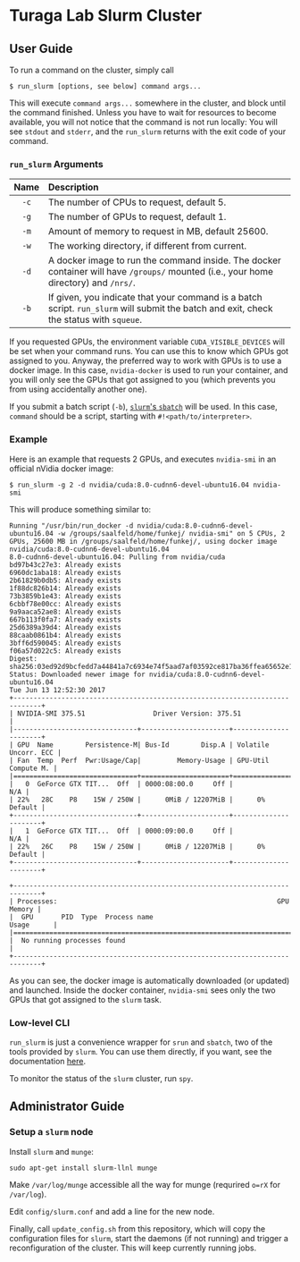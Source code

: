 Turaga Lab Slurm Cluster
========================

User Guide
----------

To run a command on the cluster, simply call

```shell
$ run_slurm [options, see below] command args...
```

This will execute `command args...` somewhere in the cluster, and block until
the command finished. Unless you have to wait for resources to become
available, you will not notice that the command is not run locally: You will
see `stdout` and `stderr`, and the `run_slurm` returns with the exit code of
your command.

### `run_slurm` Arguments

| Name | Description
|:----:|:-------------------------------------------------------------------------------------------------------------------------------------------------|
| `-c` | The number of CPUs to request, default 5.                                                                                                        |
| `-g` | The number of GPUs to request, default 1.                                                                                                        |
| `-m` | Amount of memory to request in MB, default 25600.                                                                                                |
| `-w` | The working directory, if different from current.                                                                                                |
| `-d` | A docker image to run the command inside. The docker container will have `/groups/` mounted (i.e., your home directory) and `/nrs/`.             |
| `-b` | If given, you indicate that your command is a batch script. `run_slurm` will submit the batch and exit, check the status with `squeue`.          |

If you requested GPUs, the environment variable `CUDA_VISIBLE_DEVICES` will be
set when your command runs. You can use this to know which GPUs got assigned to
you. Anyway, the preferred way to work with GPUs is to use a docker image. In
this case, `nvidia-docker` is used to run your container, and you will only see
the GPUs that got assigned to you (which prevents you from using accidentally
another one).

If you submit a batch script (`-b`), [`slurm`'s `sbatch`](https://slurm.schedmd.com/sbatch.html)
will be used. In this case, `command` should be a script, starting with
`#!<path/to/interpreter>`.

### Example

Here is an example that requests 2 GPUs, and executes `nvidia-smi` in an
official nVidia docker image:

```shell
$ run_slurm -g 2 -d nvidia/cuda:8.0-cudnn6-devel-ubuntu16.04 nvidia-smi
```

This will produce something similar to:

```
Running "/usr/bin/run_docker -d nvidia/cuda:8.0-cudnn6-devel-ubuntu16.04 -w /groups/saalfeld/home/funkej/ nvidia-smi" on 5 CPUs, 2 GPUs, 25600 MB in /groups/saalfeld/home/funkej/, using docker image nvidia/cuda:8.0-cudnn6-devel-ubuntu16.04
8.0-cudnn6-devel-ubuntu16.04: Pulling from nvidia/cuda
bd97b43c27e3: Already exists
6960dc1aba18: Already exists
2b61829b0db5: Already exists
1f88dc826b14: Already exists
73b3859b1e43: Already exists
6cbbf78e00cc: Already exists
9a9aaca52ae8: Already exists
667b113f0fa7: Already exists
25d6389a39d4: Already exists
88caab0861b4: Already exists
3bff6d590045: Already exists
f06a57d022c5: Already exists
Digest: sha256:03ed92d9bcfedd7a44841a7c6934e74f5aad7af03592ce817ba36ffea65652e1
Status: Downloaded newer image for nvidia/cuda:8.0-cudnn6-devel-ubuntu16.04
Tue Jun 13 12:52:30 2017       
+-----------------------------------------------------------------------------+
| NVIDIA-SMI 375.51                 Driver Version: 375.51                    |
|-------------------------------+----------------------+----------------------+
| GPU  Name        Persistence-M| Bus-Id        Disp.A | Volatile Uncorr. ECC |
| Fan  Temp  Perf  Pwr:Usage/Cap|         Memory-Usage | GPU-Util  Compute M. |
|===============================+======================+======================|
|   0  GeForce GTX TIT...  Off  | 0000:08:00.0     Off |                  N/A |
| 22%   28C    P8    15W / 250W |      0MiB / 12207MiB |      0%      Default |
+-------------------------------+----------------------+----------------------+
|   1  GeForce GTX TIT...  Off  | 0000:09:00.0     Off |                  N/A |
| 22%   26C    P8    15W / 250W |      0MiB / 12207MiB |      0%      Default |
+-------------------------------+----------------------+----------------------+

+-----------------------------------------------------------------------------+
| Processes:                                                       GPU Memory |
|  GPU       PID  Type  Process name                               Usage      |
|=============================================================================|
|  No running processes found                                                 |
+-----------------------------------------------------------------------------+
```

As you can see, the docker image is automatically downloaded (or updated) and
launched. Inside the docker container, `nvidia-smi` sees only the two GPUs that
got assigned to the `slurm` task.

### Low-level CLI

`run_slurm` is just a convenience wrapper for `srun` and `sbatch`, two of the
tools provided by `slurm`. You can use them directly, if you want, see the
documentation [here](https://slurm.schedmd.com/quickstart.html).

To monitor the status of the `slurm` cluster, run `spy`.

Administrator Guide
-------------------

### Setup a `slurm` node

Install `slurm` and `munge`:

```shell
sudo apt-get install slurm-llnl munge
```

Make `/var/log/munge` accessible all the way for munge (requrired `o=rX` for
`/var/log`).

Edit `config/slurm.conf` and add a line for the new node.

Finally, call `update_config.sh` from this repository, which will copy the
configuration files for `slurm`, start the daemons (if not running) and trigger
a reconfiguration of the cluster. This will keep currently running jobs.
